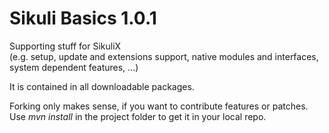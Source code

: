 Sikuli Basics 1.0.1
=============

Supporting stuff for SikuliX <br />
(e.g. setup, update and extensions support, native modules and interfaces, system dependent features, ...)

It is contained in all downloadable packages.

Forking only makes sense, if you want to contribute features or patches.
<br />Use *mvn install* in the project folder to get it in your local repo.
